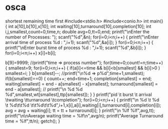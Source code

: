 # osca
shortest remaining time first
#include<stdio.h>
#include<conio.h>
int main()
{
 int a[10],b[10],x[10];
 int waiting[10],turnaround[10],completion[10];
 int i,j,smallest,count=0,time,n;
 double avg=0,tt=0,end;
 printf("\nEnter the number of Processes: ");
 scanf("%d",&n);
 for(i=0;i<n;i++)
 {
   printf("\nEnter arrival time of process %d : ",i+1);
   scanf("%d",&a[i]);
 }
 for(i=0;i<n;i++)
 {
   printf("\nEnter burst time of process %d : ",i+1);
   scanf("%d",&b[i]);
 }
 for(i=0;i<n;i++)
 x[i]=b[i];

  b[9]=9999;
 //printf("time => process number");
 for(time=0;count!=n;time++)
 {
   smallest=9;
  for(i=0;i<n;i++)
  {
   if(a[i]<=time && b[i]<b[smallest] && b[i]>0 )
   smallest=i;
  }
  b[smallest]--;
  //printf("\n%d => p%d",time+1,smallest);
  if(b[smallest]==0)
  {
   count++;
   end=time+1;
   completion[smallest] = end;
   waiting[smallest] = end - a[smallest] - x[smallest];
   turnaround[smallest] = end - a[smallest];
   // printf("\n %d  %d   %d",smallest,wt[smallest],ttp[smallest]);
  }
 }
 printf("pid \t burst \t arrival \twaiting \tturnaround \tcompletion");
 for(i=0;i<n;i++)
 {
   printf("\n %d \t   %d \t %d\t\t%d   \t\t%d\t\t%d",i+1,x[i],a[i],waiting[i],turnaround[i],completion[i]);
   avg = avg + waiting[i];
   tt = tt + turnaround[i];
 }
 printf("\n  %If   %If",avg,tt);
 printf("\n\nAverage waiting time = %lf\n",avg/n);
 printf("Average Turnaround time = %lf",tt/n);
 getch();
}
